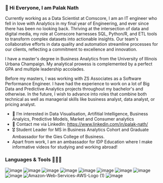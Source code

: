 ### 👋 Hi Everyone, I am Palak Nath

Currently working as a Data Scientist at Comscore, I am an IT engineer who fell in love with Analytics in my final year of Engineering, and ever since there has been no looking back.
Thriving at the intersection of data and digital media, my role at Comscore harnesses SQL, Python/R, and ETL tools to transform complex datasets into actionable insights. Our team's collaborative efforts in data quality and automation streamline processes for our clients, reflecting a commitment to excellence and innovation.

I have a master's degree in Business Analytics from the University of Illinois Urbana Champaign. My analytical prowess is complemented by a perfect GPA and multiple leadership accolades. 

Before my masters, I was working with ZS Associates as a Software Performance Engineer. I have had the experience to work on a lot of Big Data and Predictive Analytics projects throughout my bachelor's and otherwise. In the future, I wish to advance into roles that combine both technical as well as managerial skills like business analyst, data analyst, or pricing analyst.

- 👀 I’m interested in Data Visualisation, Artifitial Intelligence, Business Analyics, Predictive Models, Market and Consumer analytics
- 📩 Contact me via LinkedIn: https://www.linkedin.com/in/palak-nath/
- 🎖️ Student Leader for MS in Business Analytics Cohort and Graduate Ambassador for the Gies College of Business.
- Apart from work, I am an ambassador for IDP Education where I make informative videos for studying and working abroad! 

### Languages & Tools 👩🏻‍💻
![image](https://user-images.githubusercontent.com/57233628/200934054-98c17917-6a50-4beb-9fbd-4b4efd48473d.png)
![image](https://user-images.githubusercontent.com/57233628/200934295-e6a7f866-4943-4017-af31-b354b9ff6739.png)
![image](https://user-images.githubusercontent.com/57233628/200933902-9db11412-8250-4196-9b17-6da73c992a39.png)
![image](https://user-images.githubusercontent.com/57233628/200934585-81445ca7-08f3-4f22-be68-b3dc9329895e.png)
![image](https://user-images.githubusercontent.com/57233628/200934655-02c04f19-b4dd-4930-a348-e37681880ff3.png)
![image](https://user-images.githubusercontent.com/57233628/200935039-eefb16c6-684f-481c-a464-0e5855a644eb.png)
![image](https://user-images.githubusercontent.com/57233628/200933580-5ca44a17-cae1-4a31-844b-c08c3c921219.png)
![image](https://user-images.githubusercontent.com/57233628/200933960-764bb99b-c3cf-40d1-9973-d1be4affc301.png)
![image](https://user-images.githubusercontent.com/57233628/200934865-b65aa3f4-5907-4bc8-b0b7-98f99791b0ca.png)
![Amazon-Web-Services-AWS-Logo (1)](https://user-images.githubusercontent.com/57233628/200933292-3df12195-8707-4ed8-b5d5-6a6590986c1a.jpg)
![image](https://user-images.githubusercontent.com/57233628/200935191-2e76f3a1-a13e-4290-a1dc-e8f7cf0c294e.png)








